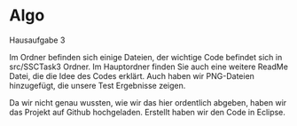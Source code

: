 # Algo
Hausaufgabe 3

Im Ordner befinden sich einige Dateien, der wichtige Code befindet sich in src/SSCTask3 Ordner.
Im Hauptordner finden Sie auch eine weitere ReadMe Datei, die die Idee des Codes erklärt.
Auch haben wir PNG-Dateien hinzugefügt, die unsere Test Ergebnisse zeigen.

Da wir nicht genau wussten, wie wir das hier ordentlich abgeben, haben wir das Projekt auf Github hochgeladen. 
Erstellt haben wir den Code in Eclipse.
